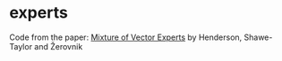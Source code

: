 # experts

Code from the paper:
[Mixture of Vector Experts](https://link.springer.com/chapter/10.1007/11564089_30) by Henderson, Shawe-Taylor and Žerovnik

